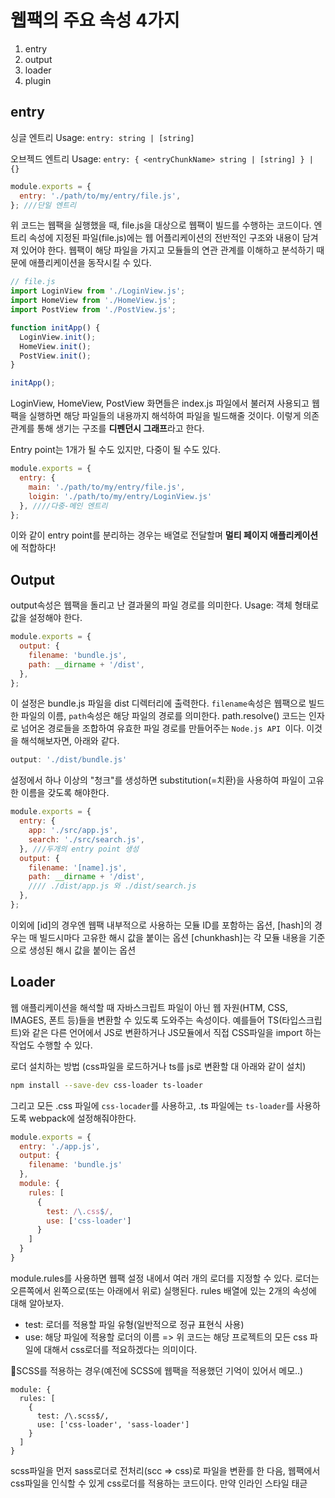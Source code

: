 # 웹팩의 주요 속성 4가지

1. entry
2. output
3. loader
4. plugin


## entry
싱글 엔트리 Usage: `entry: string | [string]`

오브젝드 엔트리 Usage: `entry: { <entryChunkName> string | [string] } | {}`

```javascript
module.exports = {
  entry: './path/to/my/entry/file.js',
}; ///단일 엔트리

```


위 코드는 웹팩을 실행했을 때, file.js을 대상으로 웹팩이 빌드를 수행하는 코드이다. 
엔트리 속성에 지정된 파일(file.js)에는 웹 어플리케이션의 전반적인 구조와 내용이 담겨져 있어야 한다. 웹팩이 해당 파일을 가지고 모듈들의 연관 관계를 이해하고 분석하기 때문에 애플리케이션을 동작시킬 수 있다.

```javascript
// file.js
import LoginView from './LoginView.js';
import HomeView from './HomeView.js';
import PostView from './PostView.js';

function initApp() {
  LoginView.init();
  HomeView.init();
  PostView.init();
}

initApp();
```


LoginView, HomeView, PostView 화면들은 index.js 파일에서 불러져 사용되고 웹팩을 실행하면 해당 파일들의 내용까지 해석하여 파일을 빌드해줄 것이다.
이렇게 의존 관계를 통해 생기는 구조를 **디펜던시 그래프**라고 한다. 

Entry point는 1개가 될 수도 있지만, 다중이 될 수도 있다.


```javascript
module.exports = {
  entry: {
    main: './path/to/my/entry/file.js',
    loigin: './path/to/my/entry/LoginView.js'
  }, ////다중-메인 엔트리 
};
```

이와 같이 entry point를 분리하는 경우는 배열로 전달할며 **멀티 페이지 애플리케이션**에 적합하다!


## Output

output속성은 웹팩을 돌리고 난 결과물의 파일 경로를 의미한다.
Usage: 객체 형태로 값을 설정해야 한다. 

```javascript
module.exports = {
  output: {
    filename: 'bundle.js',
    path: __dirname + '/dist',
  },
};
```

이 설정은 bundle.js 파일을 dist 디렉터리에 출력한다.
`filename`속성은 웹팩으로 빌드한 파일의 이름, `path`속성은 해당 파일의 경로를 의미한다. 
path.resolve() 코드는 인자로 넘어온 경로들을 조합하여 유효한 파일 경로를 만들어주는 `Node.js API `이다.  이것을 해석해보자면, 아래와 같다.
```javascript
output: './dist/bundle.js'
```


설정에서 하나 이상의 "청크"를 생성하면 substitution(=치환)을 사용하여 파일이 고유한 이름을 갖도록 해야한다.


```javascript
module.exports = {
  entry: {
    app: './src/app.js',
    search: './src/search.js',
  }, ///두개의 entry point 생성 
  output: {
    filename: '[name].js',
    path: __dirname + '/dist',
    //// ./dist/app.js 와 ./dist/search.js 
  },
};
```

이외에 [id]의 경우엔 웹팩 내부적으로 사용하는 모듈 ID를 포함하는 옵션,
[hash]의 경우는 매 빌드시마다 고유한 해시 값을 붙이는 옵션
[chunkhash]는 각 모듈 내용을 기준으로 생성된 해시 값을 붙이는 옵션



## Loader

웹 애플리케이션을 해석할 때 자바스크립트 파일이 아닌 웹 자원(HTM, CSS, IMAGES, 폰트 등)들을 변환할 수 있도록 도와주는 속성이다. 
예를들어 TS(타입스크립트)와 같은 다른 언어에서 JS로 변환하거나 JS모듈에서 직접 CSS파일을 import 하는 작업도 수행할 수 있다. 

로더 설치하는 방법 (css파일을 로드하거나 ts를 js로 변환할 대 아래와 같이 설치)

```bash
npm install --save-dev css-loader ts-loader
```

그리고 모든 .css 파일에 `css-locader`를 사용하고, .ts 파일에는 `ts-loader`를 사용하도록 webpack에 설정해줘야한다.

``` javascript
module.exports = {
  entry: './app.js',
  output: {
    filename: 'bundle.js'
  },
  module: {
    rules: [
      {
        test: /\.css$/,
        use: ['css-loader']
      }
    ]
  }
}
```

module.rules를 사용하면 웹팩 설정 내에서 여러 개의 로더를 지정할 수 있다. 
로더는 오른쪽에서 왼쪽으로(또는 아래에서 위로) 실행된다. 
rules 배열에 있는 2개의 속성에 대해 알아보자.
- test: 로더를 적용할 파일 유형(일반적으로 정규 표현식 사용)
- use: 해당 파일에 적용할 로더의 이름 
=> 위 코드는 해당 프로젝트의 모든 css 파일에 대해서 css로더를 적요하겠다는 의미이다.

📌SCSS를 적용하는 경우(예전에 SCSS에 웹팩을 적용했던 기억이 있어서 메모..)

```
module: {
  rules: [
    {
      test: /\.scss$/,
      use: ['css-loader', 'sass-loader']
    }
  ]
}
```

scss파일을 먼저 sass로더로 전처리(scc => css)로 파일을 변환를 한 다음, 웹팩에서 css파일을 인식할 수 있게 css로더를 적용하는 코드이다. 
만약 인라인 스타일 태귿
